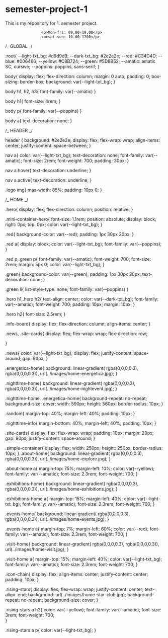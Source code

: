 # semester-project-1

This is my repository for 1. semester project.

                    <p>Mon-fri: 09.00-19.00</p>
                    <p>sat-sun: 10.00-1700</p>

/_ GLOBAL _/

:root{
--light-txt_bg: #d9d9d9;
--dark-txt_bg: #2e2e2e;
--red: #C34D4D;
--blue: #006466;
--yellow: #C8B724;
--green: #5D8B52;
--amatic: amatic SC, cursive;
--poppins: poppins, sans-serif;
}

body{
display: flex;
flex-direction: column;
margin: 0 auto;
padding: 0;
box-sizing: border-box;
background: var(--light-txt_bg);
}

body h1, h2, h3{
font-family: var(--amatic)
}

body h1{
font-size: 4rem;
}

body p{
font-family: var(--poppins)
}

body a{
text-decoration: none;
}

/_ HEADER _/

header {
background: #2e2e2e;
display: flex;
flex-wrap: wrap;
align-items: center;
justify-content: space-between;
}

nav a{
color: var(--light-txt_bg);
text-decoration: none;
font-family: var(--amatic);
font-size: 2rem;
font-weight: 700;
padding: 30px;
}

nav a:hover{
text-decoration: underline;
}

nav a.active{
text-decoration: underline;
}

.logo img{
max-width: 85%;
padding: 10px 0;
}

/_ HOME _/

.hero{
display: flex;
flex-direction: column;
position: relative;
}

.mini-container-hero{
font-size: 1.1rem;
position: absolute;
display: block;
right: 0px;
top: 0px;
color: var(--light-txt_bg);
}

.red{
background-color: var(--red);
padding: 1px 30px 20px;
}

.red a{
display: block;
color: var(--light-txt_bg);
font-family: var(--poppins);
}

.red p,.green p{
font-family: var(--amatic);
font-weight: 700;
font-size: 2rem;
margin: 5px 0;
color: var(--light-txt_bg);
}

.green{
background-color: var(--green);
padding: 1px 30px 20px;
text-decoration: none;
}

.green li{
list-style-type: none;
font-family: var(--poppins)
}

.hero h1,.hero h2{
text-align: center;
color: var(--dark-txt_bg);
font-family: var(--amatic);
font-weight: 700;
padding: 10px;
margin: 10px;
}

.hero h2{
font-size: 2.5rem;
}

.info-board{
display: flex;
flex-direction: column;
align-items: center;
}

.news, .site-cards{
display: flex;
flex-wrap: wrap;
flex-direction: row;

}

.news{
color: var(--light-txt_bg);
display: flex;
justify-content: space-around;
gap: 90px;
}

.energetica-home{
background: linear-gradient( rgba(0,0,0,0.3), rgba(0,0,0,0.3)), url(../images/home-energetica.jpg);
}

.nighttime-home{
background: linear-gradient( rgba(0,0,0,0.3), rgba(0,0,0,0.3)), url(../images/home-nightevent.jpg);
}

.nighttime-home, .energetica-home{
background-repeat: no-repeat;
background-size: cover;
width: 590px;
height: 560px;
border-radius: 10px;
}

.random{
margin-top: 40%;
margin-left: 40%;
padding: 10px;
}

.nighttime-info{
margin-bottom: 40%;
margin-left: 40%;
padding: 10px;
}

.site-cards{
display: flex;
flex-wrap: wrap;
padding: 10px;
margin: 20px;
gap: 90px;
justify-content: space-around;
}

.simple-container{
display: flex;
width: 250px;
height: 250px;
border-radius: 10px;
}
.about-home{
background: linear-gradient( rgba(0,0,0,0.3), rgba(0,0,0,0.3)), url(../images/home-explore.jpg);
}

.about-home a{
margin-top: 75%;
margin-left: 10%;
color: var(--yellow);
font-family: var(--amatic);
font-size: 2.3rem;
font-weight: 700;
}

.exhibitions-home{
background: linear-gradient( rgba(0,0,0,0.3), rgba(0,0,0,0.3)), url(../images/home-exhibitions.jpg);
}

.exhibitions-home a{
margin-top: 15%;
margin-left: 40%;
color: var(--light-txt_bg);
font-family: var(--amatic);
font-size: 2.3rem;
font-weight: 700;
}

.events-home{
background: linear-gradient( rgba(0,0,0,0.3), rgba(0,0,0,0.3)), url(../images/home-events.jpg);
}

.events-home a{
margin-top: 7%;
margin-left: 60%;
color: var(--red);
font-family: var(--amatic);
font-size: 2.3rem;
font-weight: 700;
}

.visit-home{
background: linear-gradient( rgba(0,0,0,0.3), rgba(0,0,0,0.3)), url(../images/home-visit.jpg);
}

.visit-home a{
margin-top: 15%;
margin-left: 40%;
color: var(--light-txt_bg);
font-family: var(--amatic);
font-size: 2.3rem;
font-weight: 700;
}

.icon-chain{
display: flex;
align-items: center;
justify-content: center;
padding: 10px;
}

.rising-stars{
display: flex;
flex-wrap: wrap;
justify-content: center;
text-align: end;
background: url(../images/home-star-club.jpg);
background-repeat: no-repeat;
background-size: cover;
}

.rising-stars a h2{
color: var(--yellow);
font-family: var(--amatic);
font-size: 3rem;
font-weight: 700;  
}

.rising-stars a p{
color: var(--light-txt_bg);
}
